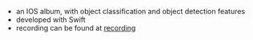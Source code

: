 - an IOS album, with object classification and object detection features
- developed with Swift
- recording can be found at [recording](recording.mp4)
